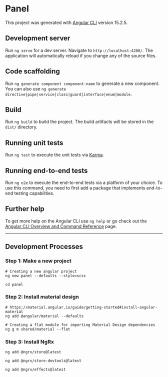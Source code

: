# Panel

This project was generated with [Angular CLI](https://github.com/angular/angular-cli) version 15.2.5.

## Development server

Run `ng serve` for a dev server. Navigate to `http://localhost:4200/`. The application will automatically reload if you change any of the source files.

## Code scaffolding

Run `ng generate component component-name` to generate a new component. You can also use `ng generate directive|pipe|service|class|guard|interface|enum|module`.

## Build

Run `ng build` to build the project. The build artifacts will be stored in the `dist/` directory.

## Running unit tests

Run `ng test` to execute the unit tests via [Karma](https://karma-runner.github.io).

## Running end-to-end tests

Run `ng e2e` to execute the end-to-end tests via a platform of your choice. To use this command, you need to first add a package that implements end-to-end testing capabilities.

## Further help

To get more help on the Angular CLI use `ng help` or go check out the [Angular CLI Overview and Command Reference](https://angular.io/cli) page.

---

## Development Processes

### Step 1: Make a new project

```shell
# Creating a new angular project 
ng new panel --defaults --style=scss

cd panel
```

### Step 2: Install material design

```shell
# https://material.angular.io/guide/getting-started#install-angular-material
ng add @angular/material --defaults

# Creating a flat module for importing Material Design dependencies
ng g m shared/material --flat
```

### Step 3: Install NgRx

```shell
ng add @ngrx/store@latest

ng add @ngrx/store-devtools@latest

ng add @ngrx/effects@latest
```
